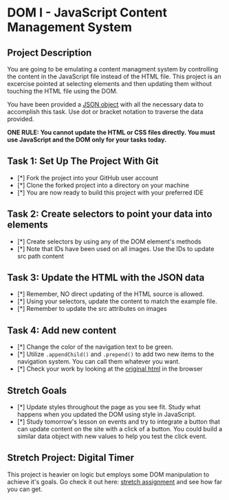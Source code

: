 # DOM I - JavaScript Content Management System

## Project Description
You are going to be emulating a content managment system by controlling the content in the JavaScript file instead of the HTML file. This project is an excercise pointed at selecting elements and then updating them without touching the HTML file using the DOM.

You have been provided a [JSON object](js/index.js) with all the necessary data to accomplish this task.  Use dot or bracket notation to traverse the data provided.

**ONE RULE: You cannot update the HTML or CSS files directly.  You must use JavaScript and the DOM only for your tasks today.**

## Task 1: Set Up The Project With Git

* [*] Fork the project into your GitHub user account
* [*] Clone the forked project into a directory on your machine
* [*] You are now ready to build this project with your preferred IDE

## Task 2: Create selectors to point your data into elements
* [*] Create selectors by using any of the DOM element's methods
* [*] Note that IDs have been used on all images.  Use the IDs to update src path content

## Task 3: Update the HTML with the JSON data
* [*] Remember, NO direct updating of the HTML source is allowed.
* [*] Using your selectors, update the content to match the example file.
* [*] Remember to update the src attributes on images

## Task 4: Add new content
* [*] Change the color of the navigation text to be green.
* [*] Utilize `.appendChild()` and `.prepend()` to add two new items to the navigation system. You can call them whatever you want.
* [*] Check your work by looking at the [original html](original.html) in the browser

## Stretch Goals
* [*] Update styles throughout the page as you see fit.  Study what happens when you updated the DOM using style in JavaScript.  
* [*] Study tomorrow's lesson on events and try to integrate a button that can update content on the site with a click of a button.  You could build a similar data object with new values to help you test the click event.

## Stretch Project: Digital Timer
This project is heavier on logic but employs some DOM manipulation to achieve it's goals.  Go check it out here: [stretch assignment](stretch-assignment) and see how far you can get. 